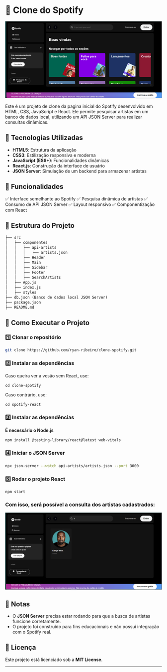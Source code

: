 # 🎵 Clone do Spotify
<img src="https://github.com/ryan-ribeiro/spotify-clone/blob/main/Clone%20Spotify/Imagens/Copia-Spotify.png" alt="Texto Alternativo">

Este é um projeto de clone da pagina inicial do Spotify desenvolvido em HTML, CSS, JavaScript e React. Ele permite pesquisar artistas em um banco de dados local, utilizando um API JSON Server para realizar consultas dinâmicas.

## 🚀 Tecnologias Utilizadas

- **HTML5**: Estrutura da aplicação
- **CSS3**: Estilização responsiva e moderna
- **JavaScript (ES6+)**: Funcionalidades dinâmicas
- **React.js**: Construção da interface de usuário
- **JSON Server**: Simulação de um backend para armazenar artistas

## 🎯 Funcionalidades

✅ Interface semelhante ao Spotify
✅ Pesquisa dinâmica de artistas
✅ Consumo de API JSON Server
✅ Layout responsivo
✅ Componentização com React

## 📂 Estrutura do Projeto

```
├── src
│   ├── componentes
│   │   ├── api-artists
│   │   │   ├── artists.json
│   │   ├── Header
│   │   ├── Main
│   │   ├── Sidebar
│   │   ├── Footer
│   │   ├── SearchArtists
│   ├── App.js
│   ├── index.js
│   ├── styles
├── db.json (Banco de dados local JSON Server)
├── package.json
├── README.md
```

## 🔧 Como Executar o Projeto

### 1️⃣ Clonar o repositório

```bash
git clone https://github.com/ryan-ribeiro/clone-spotify.git
```
### 2️⃣ Instalar as dependências
Caso queira ver a vesão sem React, use:
```
cd clone-spotify
```
Caso contrário, use:
```
cd spotify-react
```
### 3️⃣ Instalar as dependências

**É necessário o Node.js**
```bash
npm install @testing-library/react@latest web-vitals
```

### 4️⃣ Iniciar o JSON Server

```bash
npx json-server --watch api-artists/artists.json --port 3000
```

### 5️⃣ Rodar o projeto React

```bash
npm start
```


### Com isso, será possível a consulta dos artistas cadastrados:
<img src="https://github.com/ryan-ribeiro/spotify-clone/blob/main/Clone%20Spotify/Imagens/kanye-query.png" alt="Texto Alternativo">


## 📌 Notas

- O **JSON Server** precisa estar rodando para que a busca de artistas funcione corretamente.
- O projeto foi construído para fins educacionais e não possui integração com o Spotify real.

## 📜 Licença

Este projeto está licenciado sob a **MIT License**.

---

